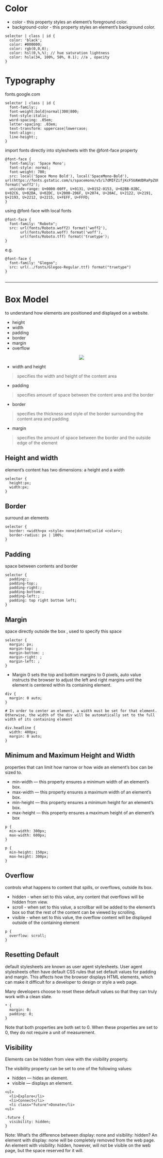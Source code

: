 # Color 

* color - this property styles an element’s foreground color.
* background-color - this property styles an element’s background color.

```
selector | class | id {
  color: 'black';
  color: #000000;
  color: rgb(0,0,0);
  color: hsl(0,%,%); // hue saturation lightness 
  color: hsla(34, 100%, 50%, 0.1); //a , opacity
}
```

# Typography

fonts.google.com

```
selector | class | id {
  font-family:;
  font-weight:bold|normal|300|800;
  font-style:italic;
  word-spacing: .05em;
  letter-spacing: .03em;
  text-transform: uppercase|lowercase;
  text-align:;
  line-height:;
}
```
import fonts directly into stylesheets with the @font-face property
```
@font-face {
  font-family: 'Space Mono';
  font-style: normal;
  font-weight: 700;
  src: local('Space Mono Bold'), local('SpaceMono-Bold'), url(https://fonts.gstatic.com/s/spacemono/v5/i7dMIFZifjKcF5UAWdDRaPpZUFWaHi6WZ3Q.woff2) format('woff2');
  unicode-range: U+0000-00FF, U+0131, U+0152-0153, U+02BB-02BC, U+02C6, U+02DA, U+02DC, U+2000-206F, U+2074, U+20AC, U+2122, U+2191, U+2193, U+2212, U+2215, U+FEFF, U+FFFD;
}
```

using @font-face with local fonts
```
@font-face {
  font-family: "Roboto";
  src: url(fonts/Roboto.woff2) format('woff2'),
       url(fonts/Roboto.woff) format('woff'),
       url(fonts/Roboto.tff) format('truetype');
}
```
e.g.
```
@font-face {
  font-family: "Glegoo";
  src: url(../fonts/Glegoo-Regular.ttf) format("truetype")
}


```

---

# Box Model
to understand how elements are positioned and displayed on a website.

* height
* width
* padding
* border
* margin
* overflow

<center><img src="images/diagram-boxmodel_Updated_1-01.svg"></center>

* width and height
> specifies the width and height of the content area

* padding
> specifies amount of space between the content area and the border

* border
> specifies the thickness and style of the border surrounding the content area and padding

* margin
> specifies the amount of space between the border and the outside edge of the element

## Height and width 
element’s content has two dimensions: a height and a width
```
selector {
  height:px;
  width:px;
}
```
## Border
surround an elements 
```
selector {
  border: <width>px <style> none|dotted|solid <color>;
  border-radius: px | 100%; 
}
```
## Padding
space between contents and border 
```
selector {
  padding:;
  padding-top:;
  padding-right:;
  padding-bottom:;
  padding-left:;
  padding: top right bottom left;
}
```

## Margin
space directly outside the box , used to specify this space 
```
selector {
  margin: px;
  margin-top: ;
  margin-bottom: ;
  margin-right: ;
  margin-left: ;
}
```
* Margin
0 sets the top and bottom margins to 0 pixels, auto value instructs the browser to adjust the left and right margins until the element is centered within its containing element.
```
div {
  margin: 0 auto;
}

# In order to center an element, a width must be set for that element. Otherwise, the width of the div will be automatically set to the full width of its containing element

div.headline {
  width: 400px;
  margin: 0 auto;
}

```

## Minimum and Maximum Height and Width
properties that can limit how narrow or how wide an element’s box can be sized to.

* min-width — this property ensures a minimum width of an element’s box.
* max-width — this property ensures a maximum width of an element’s box.
* min-height — this property ensures a minimum height for an element’s box.
* max-height — this property ensures a maximum height of an element’s box

```
p {
  min-width: 300px;
  max-width: 600px;
}

p {
  min-height: 150px;
  max-height: 300px;
}
```
## Overflow
controls what happens to content that spills, or overflows, outside its box.
* hidden - when set to this value, any content that overflows will be hidden from view.
* scroll - when set to this value, a scrollbar will be added to the element’s box so that the rest of the content can be viewed by scrolling.
* visible - when set to this value, the overflow content will be displayed outside of the containing element
```
p {
  overflow: scroll; 
}
```
## Resetting Default
default stylesheets are known as user agent stylesheets.
User agent stylesheets often have default CSS rules that set default values for padding and margin. This affects how the browser displays HTML elements, which can make it difficult for a developer to design or style a web page.

Many developers choose to reset these default values so that they can truly work with a clean slate.
```
* {
  margin: 0;
  padding: 0;
}
```
Note that both properties are both set to 0. When these properties are set to 0, they do not require a unit of measurement.

## Visibility
Elements can be hidden from view with the visibility property.

The visibility property can be set to one of the following values:

* hidden — hides an element.
* visible — displays an element.
```
<ul>
  <li>Explore</li>
  <li>Connect</li>
  <li class="future">Donate</li>
<ul>

.future {
  visibility: hidden;
}
```
Note: What’s the difference between display: none and visibility: hidden? An element with display: none will be completely removed from the web page. An element with visibility: hidden, however, will not be visible on the web page, but the space reserved for it will.
